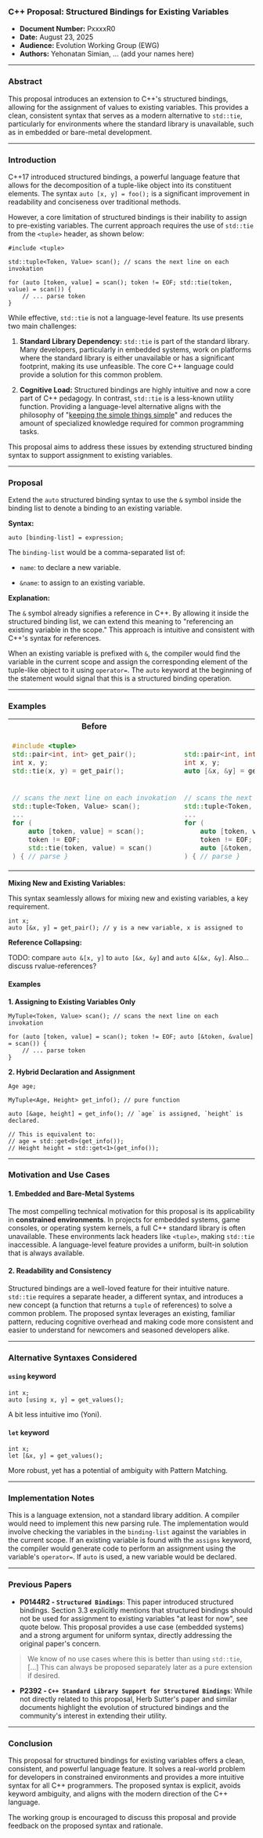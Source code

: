 
### C++ Proposal: Structured Bindings for Existing Variables

- **Document Number:** PxxxxR0
- **Date:** August 23, 2025
- **Audience:** Evolution Working Group (EWG)
- **Authors:** Yehonatan Simian, ... (add your names here)

----------

### Abstract

This proposal introduces an extension to C++'s structured bindings, allowing for the assignment of values to existing variables. This provides a clean, consistent syntax that serves as a modern alternative to `std::tie`, particularly for environments where the standard library is unavailable, such as in embedded or bare-metal development.

----------

### Introduction

C++17 introduced structured bindings, a powerful language feature that allows for the decomposition of a tuple-like object into its constituent elements. The syntax `auto [x, y] = foo();` is a significant improvement in readability and conciseness over traditional methods.

However, a core limitation of structured bindings is their inability to assign to pre-existing variables. The current approach requires the use of `std::tie` from the `<tuple>` header, as shown below:

```
#include <tuple>

std::tuple<Token, Value> scan(); // scans the next line on each invokation

for (auto [token, value] = scan(); token != EOF; std::tie(token, value) = scan()) {
	// ... parse token
}
```

While effective, `std::tie` is not a language-level feature. Its use presents two main challenges:

1.  **Standard Library Dependency:** `std::tie` is part of the standard library. Many developers, particularly in embedded systems, work on platforms where the standard library is either unavailable or has a significant footprint, making its use unfeasible. The core C++ language could provide a solution for this common problem.
    
2.  **Cognitive Load:** Structured bindings are highly intuitive and now a core part of C++ pedagogy. In contrast, `std::tie` is a less-known utility function. Providing a language-level alternative aligns with the philosophy of "[keeping the simple things simple](https://youtu.be/HlzYbjjtMBI?si=25qHZZbXdIk4liyO)" and reduces the amount of specialized knowledge required for common programming tasks.
    

This proposal aims to address these issues by extending structured binding syntax to support assignment to existing variables.

----------

### Proposal

Extend the `auto` structured binding syntax to use the `&` symbol inside the binding list to denote a binding to an existing variable.

**Syntax:**

`auto [binding-list] = expression;`

The `binding-list` would be a comma-separated list of:

-   `name`: to declare a new variable.

-   `&name`: to assign to an existing variable.

**Explanation:**

The `&` symbol already signifies a reference in C++. By allowing it inside the structured binding list, we can extend this meaning to "referencing an existing variable in the scope." This approach is intuitive and consistent with C++'s syntax for references.

When an existing variable is prefixed with `&`, the compiler would find the variable in the current scope and assign the corresponding element of the tuple-like object to it using `operator=`. The `auto` keyword at the beginning of the statement would signal that this is a structured binding operation.

----------

### Examples
<table><tr>
<th class="col-6" >Before</th>
<th class="col-6" >After</th></tr>
<tr>
<td>

```cpp
#include <tuple>
std::pair<int, int> get_pair();
int x, y;
std::tie(x, y) = get_pair();
```
</td><td>

```cpp

std::pair<int, int> get_pair();
int x, y;
auto [&x, &y] = get_pair();
``` 

</td></tr>
<tr>
<td>

```cpp
// scans the next line on each invokation
std::tuple<Token, Value> scan(); 
...
for (
    auto [token, value] = scan(); 
    token != EOF; 
    std::tie(token, value) = scan()
) { // parse }
```
</td>
<td>    

```cpp
// scans the next line on each invokation
std::tuple<Token, Value> scan(); 
...
for (
    auto [token, value] = scan(); 
    token != EOF; 
    auto [&token, &value] = scan()
) { // parse }
```
</td></tr>
</table>

**Mixing New and Existing Variables:**

This syntax seamlessly allows for mixing new and existing variables, a key requirement.

```
int x;
auto [&x, y] = get_pair(); // y is a new variable, x is assigned to
```

**Reference Collapsing:**

TODO: compare `auto &[x, y]` to `auto [&x, &y]` and `auto &[&x, &y]`.
Also... discuss rvalue-references?

#### Examples

**1. Assigning to Existing Variables Only**

```
MyTuple<Token, Value> scan(); // scans the next line on each invokation

for (auto [token, value] = scan(); token != EOF; auto [&token, &value] = scan()) {
	// ... parse token
}
```

**2. Hybrid Declaration and Assignment**

```
Age age;

MyTuple<Age, Height> get_info(); // pure function

auto [&age, height] = get_info(); // `age` is assigned, `height` is declared.

// This is equivalent to:
// age = std::get<0>(get_info());
// Height height = std::get<1>(get_info());
```

----------

### Motivation and Use Cases

#### 1. Embedded and Bare-Metal Systems

The most compelling technical motivation for this proposal is its applicability in **constrained environments**. In projects for embedded systems, game consoles, or operating system kernels, a full C++ standard library is often unavailable. These environments lack headers like `<tuple>`, making `std::tie` inaccessible. A language-level feature provides a uniform, built-in solution that is always available.

#### 2. Readability and Consistency

Structured bindings are a well-loved feature for their intuitive nature. `std::tie` requires a separate header, a different syntax, and introduces a new concept (a function that returns a `tuple` of references) to solve a common problem. The proposed syntax leverages an existing, familiar pattern, reducing cognitive overhead and making code more consistent and easier to understand for newcomers and seasoned developers alike.


----------

### Alternative Syntaxes Considered

#### `using` keyword

```
int x;
auto [using x, y] = get_values();
```

A bit less intuitive imo (Yoni).

#### `let` keyword
```
int x;
let [&x, y] = get_values();
```
More robust, yet has a potential of ambiguity with Pattern Matching.


----------

### Implementation Notes

This is a language extension, not a standard library addition. A compiler would need to implement this new parsing rule. The implementation would involve checking the variables in the `binding-list` against the variables in the current scope. If an existing variable is found with the `assigns` keyword, the compiler would generate code to perform an assignment using the variable's `operator=`. If `auto` is used, a new variable would be declared.

----------

### Previous Papers

-   **P0144R2 - `Structured Bindings`**: This paper introduced structured bindings. Section 3.3 explicitly mentions that structured bindings should not be used for assignment to existing variables "at least for now", see quote below. This proposal provides a use case (embedded systems) and a strong argument for uniform syntax, directly addressing the original paper's concern.
> We know of no use cases where this is better than using `std::tie`, [...] This can always be proposed separately later as a pure extension if desired.
    
-   **P2392 - `C++ Standard Library Support for Structured Bindings`**: While not directly related to this proposal, Herb Sutter's paper and similar documents highlight the evolution of structured bindings and the community's interest in extending their utility.
    

----------

### Conclusion

This proposal for structured bindings for existing variables offers a clean, consistent, and powerful language feature. It solves a real-world problem for developers in constrained environments and provides a more intuitive syntax for all C++ programmers. The proposed syntax is explicit, avoids keyword ambiguity, and aligns with the modern direction of the C++ language.

The working group is encouraged to discuss this proposal and provide feedback on the proposed syntax and rationale.

<!--stackedit_data:
eyJoaXN0b3J5IjpbLTcxMTA5MjYyMSwtMzEyNzg3OTQ2LDExOD
QwMjE0MTgsMTIxMjYwNTk0LDIwNzc0MDM3MTMsLTUyNzkxMDI5
OSwtODU1NjA3NzgsMzIyMzQ1NzgwXX0=
-->
